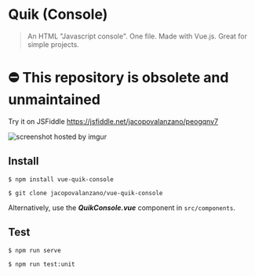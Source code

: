 # Quik (Console)

> An HTML "Javascript console". One file. Made with Vue.js.
> Great for simple projects.

# ⛔ This repository is obsolete and unmaintained

Try it on JSFiddle
https://jsfiddle.net/jacopovalanzano/peogqnv7

![screenshot hosted by imgur](https://i.imgur.com/3uJM4TV.gif)

## Install
``$ npm install vue-quik-console``

``$ git clone jacopovalanzano/vue-quik-console``

Alternatively, use the ***QuikConsole.vue*** component in ``src/components``.

## Test
``$ npm run serve``

``$ npm run test:unit``
